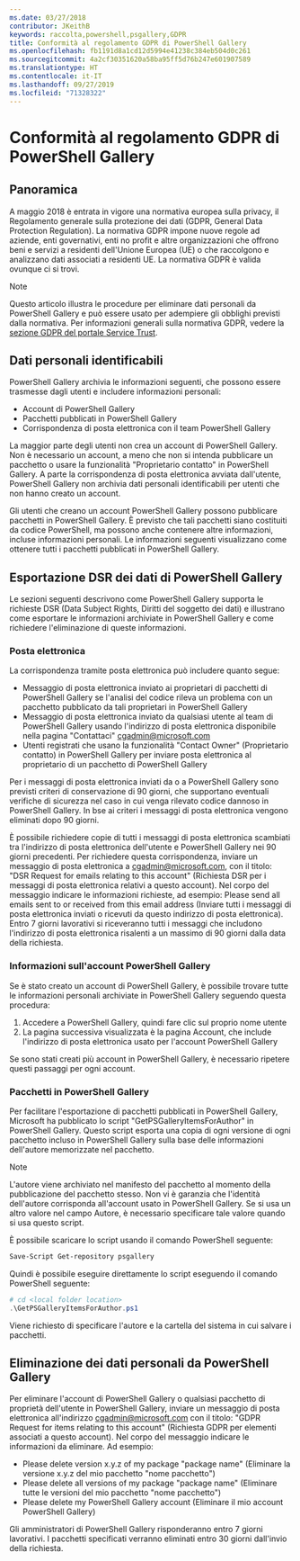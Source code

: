 ```yaml
---
ms.date: 03/27/2018
contributor: JKeithB
keywords: raccolta,powershell,psgallery,GDPR
title: Conformità al regolamento GDPR di PowerShell Gallery
ms.openlocfilehash: fb1191d8a1cd12d5994e41238c384eb504d0c261
ms.sourcegitcommit: 4a2cf30351620a58ba95ff5d76b247e601907589
ms.translationtype: HT
ms.contentlocale: it-IT
ms.lasthandoff: 09/27/2019
ms.locfileid: "71328322"
---
```

# <a name="powershell-gallery-gdpr-compliance"></a>Conformità al regolamento GDPR di PowerShell Gallery

## <a name="overview"></a>Panoramica

A maggio 2018 è entrata in vigore una normativa europea sulla privacy, il Regolamento generale sulla protezione dei dati (GDPR, General Data Protection Regulation).
La normativa GDPR impone nuove regole ad aziende, enti governativi, enti no profit e altre organizzazioni che offrono beni e servizi a residenti dell'Unione Europea (UE) o che raccolgono e analizzano dati associati a residenti UE.
La normativa GDPR è valida ovunque ci si trovi.

> [!NOTE]
> Questo articolo illustra le procedure per eliminare dati personali da PowerShell Gallery e può essere usato per adempiere gli obblighi previsti dalla normativa. Per informazioni generali sulla normativa GDPR, vedere la [sezione GDPR del portale Service Trust](https://servicetrust.microsoft.com/ViewPage/GDPRGetStarted).

## <a name="personally-identifiable-data"></a>Dati personali identificabili

PowerShell Gallery archivia le informazioni seguenti, che possono essere trasmesse dagli utenti e includere informazioni personali:

- Account di PowerShell Gallery
- Pacchetti pubblicati in PowerShell Gallery
- Corrispondenza di posta elettronica con il team PowerShell Gallery

La maggior parte degli utenti non crea un account di PowerShell Gallery.
Non è necessario un account, a meno che non si intenda pubblicare un pacchetto o usare la funzionalità "Proprietario contatto" in PowerShell Gallery.
A parte la corrispondenza di posta elettronica avviata dall'utente, PowerShell Gallery non archivia dati personali identificabili per utenti che non hanno creato un account.

Gli utenti che creano un account PowerShell Gallery possono pubblicare pacchetti in PowerShell Gallery.
È previsto che tali pacchetti siano costituiti da codice PowerShell, ma possono anche contenere altre informazioni, incluse informazioni personali.
Le informazioni seguenti visualizzano come ottenere tutti i pacchetti pubblicati in PowerShell Gallery.

## <a name="dsr-export-of-powershell-gallery-data"></a>Esportazione DSR dei dati di PowerShell Gallery

Le sezioni seguenti descrivono come PowerShell Gallery supporta le richieste DSR (Data Subject Rights, Diritti del soggetto dei dati) e illustrano come esportare le informazioni archiviate in PowerShell Gallery e come richiedere l'eliminazione di queste informazioni.

### <a name="email"></a>Posta elettronica

La corrispondenza tramite posta elettronica può includere quanto segue:

- Messaggio di posta elettronica inviato ai proprietari di pacchetti di PowerShell Gallery se l'analisi del codice rileva un problema con un pacchetto pubblicato da tali proprietari in PowerShell Gallery
- Messaggio di posta elettronica inviato da qualsiasi utente al team di PowerShell Gallery usando l'indirizzo di posta elettronica disponibile nella pagina "Contattaci" [cgadmin@microsoft.com](mailto:cgadmin@microsoft.com)
- Utenti registrati che usano la funzionalità "Contact Owner" (Proprietario contatto) in PowerShell Gallery per inviare posta elettronica al proprietario di un pacchetto di PowerShell Gallery

Per i messaggi di posta elettronica inviati da o a PowerShell Gallery sono previsti criteri di conservazione di 90 giorni, che supportano eventuali verifiche di sicurezza nel caso in cui venga rilevato codice dannoso in PowerShell Gallery.
In bse ai criteri i messaggi di posta elettronica vengono eliminati dopo 90 giorni.

È possibile richiedere copie di tutti i messaggi di posta elettronica scambiati tra l'indirizzo di posta elettronica dell'utente e PowerShell Gallery nei 90 giorni precedenti.
Per richiedere questa corrispondenza, inviare un messaggio di posta elettronica a [cgadmin@microsoft.com](mailto:cgadmin@microsoft.com), con il titolo: "DSR Request for emails relating to this account" (Richiesta DSR per i messaggi di posta elettronica relativi a questo account).
Nel corpo del messaggio indicare le informazioni richieste, ad esempio: Please send all emails sent to or received from this email address (Inviare tutti i messaggi di posta elettronica inviati o ricevuti da questo indirizzo di posta elettronica). Entro 7 giorni lavorativi si riceveranno tutti i messaggi che includono l'indirizzo di posta elettronica risalenti a un massimo di 90 giorni dalla data della richiesta.

### <a name="powershell-gallery-account-information"></a>Informazioni sull'account PowerShell Gallery

Se è stato creato un account di PowerShell Gallery, è possibile trovare tutte le informazioni personali archiviate in PowerShell Gallery seguendo questa procedura:

1. Accedere a PowerShell Gallery, quindi fare clic sul proprio nome utente
2. La pagina successiva visualizzata è la pagina Account, che include l'indirizzo di posta elettronica usato per l'account PowerShell Gallery

Se sono stati creati più account in PowerShell Gallery, è necessario ripetere questi passaggi per ogni account.

### <a name="packages-in-the-powershell-gallery"></a>Pacchetti in PowerShell Gallery

Per facilitare l'esportazione di pacchetti pubblicati in PowerShell Gallery, Microsoft ha pubblicato lo script "GetPSGalleryItemsForAuthor" in PowerShell Gallery.
Questo script esporta una copia di ogni versione di ogni pacchetto incluso in PowerShell Gallery sulla base delle informazioni dell'autore memorizzate nel pacchetto.

> [!NOTE]
> L'autore viene archiviato nel manifesto del pacchetto al momento della pubblicazione del pacchetto stesso.
> Non vi è garanzia che l'identità dell'autore corrisponda all'account usato in PowerShell Gallery.
> Se si usa un altro valore nel campo Autore, è necessario specificare tale valore quando si usa questo script.

È possibile scaricare lo script usando il comando PowerShell seguente:

```powershell
Save-Script Get-repository psgallery
```

Quindi è possibile eseguire direttamente lo script eseguendo il comando PowerShell seguente:

```powershell
# cd <local folder location>
.\GetPSGalleryItemsForAuthor.ps1
```

Viene richiesto di specificare l'autore e la cartella del sistema in cui salvare i pacchetti.

## <a name="deleting-personal-data-from-the-powershell-gallery"></a>Eliminazione dei dati personali da PowerShell Gallery

Per eliminare l'account di PowerShell Gallery o qualsiasi pacchetto di proprietà dell'utente in PowerShell Gallery, inviare un messaggio di posta elettronica all'indirizzo cgadmin@microsoft.com con il titolo: "GDPR Request for items relating to this account" (Richiesta GDPR per elementi associati a questo account).
Nel corpo del messaggio indicare le informazioni da eliminare. Ad esempio:

- Please delete version x.y.z of my package "package name" (Eliminare la versione x.y.z del mio pacchetto "nome pacchetto")
- Please delete all versions of my package "package name" (Eliminare tutte le versioni del mio pacchetto "nome pacchetto")
- Please delete my PowerShell Gallery account (Eliminare il mio account PowerShell Gallery)

Gli amministratori di PowerShell Gallery risponderanno entro 7 giorni lavorativi.
I pacchetti specificati verranno eliminati entro 30 giorni dall'invio della richiesta.
